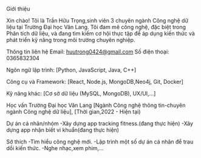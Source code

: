 Giới thiệu

Xin chào! Tôi là Trần Hữu Trọng,sinh viên 3 chuyên ngành Công nghệ dữ liệu tại Trường Đại học Văn Lang. Tôi đam mê công nghệ, đặc biệt trong Phân tích dữ liệu, và đang tìm kiếm cơ hội thực tập để áp dụng kiến thức và phát triển kỹ năng trong môi trường chuyên nghiệp.

Thông tin liên hệ
Email: huutrong0424@gmail.com
Số điện thoại: 0365832304

Ngôn ngữ lập trình: [Python, JavaScript, Java, C++]



Công cụ và Framework: [React, Node.js, MongoDB,Neo4j, Git, Docker]



Kỹ năng khác: [Cơ sở dữ liệu (MySQL, MongoDB), UX/UI,...]


Học vấn
Trường Đại học Văn Lang
[Ngành Công nghệ thông tin-chuyên ngành Công nghệ dữ liệu], [Thời gian,2022 - Hiện tại)



Dự án cá nhân/nhóm
-Xây dựng app tracking fitness.(đang thực hiện)
-Xây dựng app nhận biết vi khuẩn(đang thực hiện)


Sở thích
-Tìm hiểu công nghệ mới.
-Lập trình một số dự án cá nhân để trau dồi kiến thức.
-Nghe nhạc,xem phim,...

